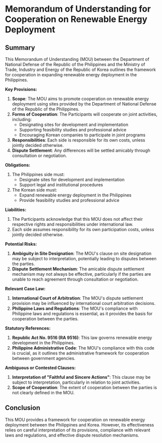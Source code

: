 **Memorandum of Understanding for Cooperation on Renewable Energy Deployment**
==========================================================================

**Summary**
----------

This Memorandum of Understanding (MOU) between the Department of National Defense of the Republic of the Philippines and the Ministry of Trade, Industry and Energy of the Republic of Korea outlines the framework for cooperation in expanding renewable energy deployment in the Philippines.

**Key Provisions:**

1. **Scope**: The MOU aims to promote cooperation on renewable energy deployment using sites provided by the Department of National Defense of the Republic of the Philippines.
2. **Forms of Cooperation**: The Participants will cooperate on joint activities, including:
	* Designating sites for development and implementation
	* Supporting feasibility studies and professional advice
	* Encouraging Korean companies to participate in joint programs
3. **Responsibilities**: Each side is responsible for its own costs, unless jointly decided otherwise.
4. **Dispute Settlement**: Any differences will be settled amicably through consultation or negotiation.

**Obligations:**

1. The Philippines side must:
	* Designate sites for development and implementation
	* Support legal and institutional procedures
2. The Korean side must:
	* Expand renewable energy deployment in the Philippines
	* Provide feasibility studies and professional advice

**Liabilities:**

1. The Participants acknowledge that this MOU does not affect their respective rights and responsibilities under international law.
2. Each side assumes responsibility for its own participation costs, unless jointly decided otherwise.

**Potential Risks:**

1. **Ambiguity in Site Designation**: The MOU's clause on site designation may be subject to interpretation, potentially leading to disputes between the parties.
2. **Dispute Settlement Mechanism**: The amicable dispute settlement mechanism may not always be effective, particularly if the parties are unable to reach agreement through consultation or negotiation.

**Relevant Case Law:**

1. **International Court of Arbitration**: The MOU's dispute settlement provision may be influenced by international court arbitration decisions.
2. **Philippine Laws and Regulations**: The MOU's compliance with Philippine laws and regulations is essential, as it provides the basis for cooperation between the parties.

**Statutory References:**

1. **Republic Act No. 9516 (RA 9516)**: This law governs renewable energy development in the Philippines.
2. **Philippine Administrative Code**: The MOU's compliance with this code is crucial, as it outlines the administrative framework for cooperation between government agencies.

**Ambiguous or Contested Clauses:**

1. **Interpretation of "Faithful and Sincere Actions"**: This clause may be subject to interpretation, particularly in relation to joint activities.
2. **Scope of Cooperation**: The extent of cooperation between the parties is not clearly defined in the MOU.

**Conclusion**
----------

This MOU provides a framework for cooperation on renewable energy deployment between the Philippines and Korea. However, its effectiveness relies on careful interpretation of its provisions, compliance with relevant laws and regulations, and effective dispute resolution mechanisms.